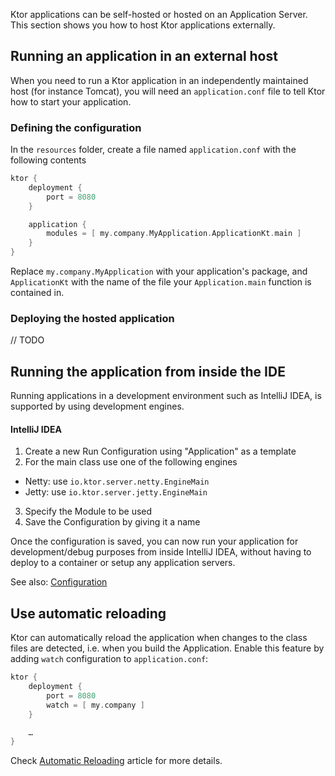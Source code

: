 [//]: # (title: Running)

<include src="lib.xml" include-id="outdated_warning"/>

Ktor applications can be self-hosted or hosted on an Application Server. This section shows you how to host Ktor applications externally.





## Running an application in an external host

When you need to run a Ktor application in an independently maintained host (for instance Tomcat), you will need an `application.conf` file
to tell Ktor how to start your application.

### Defining the configuration

In the `resources` folder, create a file named `application.conf` with the following contents

```kotlin
ktor {
    deployment {
        port = 8080
    }

    application {
        modules = [ my.company.MyApplication.ApplicationKt.main ]
    }
}
```

Replace `my.company.MyApplication` with your application's package, and `ApplicationKt` with the name of the
file your `Application.main` function is contained in.

### Deploying the hosted application

// TODO

## Running the application from inside the IDE

Running applications in a development environment such as IntelliJ IDEA, is supported by using development engines.

#### IntelliJ IDEA

1. Create a new Run Configuration using "Application" as a template
2. For the main class use one of the following engines
* Netty: use `io.ktor.server.netty.EngineMain`
* Jetty: use `io.ktor.server.jetty.EngineMain`
3. Specify the Module to be used
4. Save the Configuration by giving it a name

Once the configuration is saved, you can now run your application for development/debug purposes from inside IntelliJ IDEA, without having to deploy to a container or setup
any application servers.

See also: [Configuration](Configurations.xml)

## Use automatic reloading

Ktor can automatically reload the application when changes to the class files are detected, i.e. when you build the Application.
Enable this feature by adding `watch` configuration to `application.conf`:

```groovy
ktor {
    deployment {
        port = 8080
        watch = [ my.company ]
    }

    …
}
```

Check [Automatic Reloading](Auto_reload.xml) article for more details.
